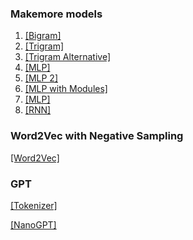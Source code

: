 ### Makemore models

1. [[Bigram]](/makemore/01_Bigram.ipynb)
2. [[Trigram]](/makemore/02_Trigram.ipynb)
3. [[Trigram Alternative]](/makemore/03_Trigram_nn_alternative.ipynb)
4. [[MLP]](/makemore/04_MLP.ipynb)
5. [[MLP 2]](/makemore/05_MLP.ipynb)
6. [[MLP with Modules]](/makemore/06_MLP_modulified.ipynb)
7. [[MLP]](/makemore/06_MLP_waveNet.ipynb)
8. [[RNN]](/makemore/07_RNN_basic.ipynb)

### Word2Vec with Negative Sampling

[[Word2Vec]](/Word2Vec_Negative_Sampling/word2vec-negativesampling.ipynb)


### GPT

[[Tokenizer]](/Gpt_Tokenizer/tokenizer.ipynb)

[[NanoGPT]](/GPT_Scratch/NanoGPT.ipynb)

